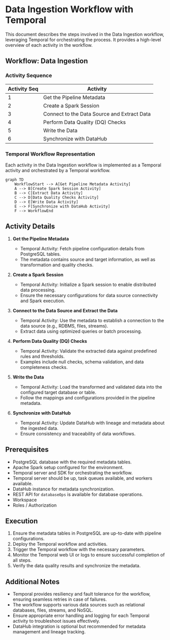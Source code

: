 # Data Ingestion Workflow with Temporal

This document describes the steps involved in the Data Ingestion workflow, leveraging Temporal for orchestrating the process. It provides a high-level overview of each activity in the workflow.

## Workflow: Data Ingestion

### Activity Sequence

| Activity Seq | Activity                                    |
|--------------|--------------------------------------------|
| 1            | Get the Pipeline Metadata                 |
| 2            | Create a Spark Session                    |
| 3            | Connect to the Data Source and Extract Data |
| 4            | Perform Data Quality (DQ) Checks          |
| 5            | Write the Data                            |
| 6            | Synchronize with DataHub                  |

### Temporal Workflow Representation

Each activity in the Data Ingestion workflow is implemented as a Temporal activity and orchestrated by a Temporal workflow.

```mermaid
graph TD
    WorkflowStart --> A[Get Pipeline Metadata Activity]
    A --> B[Create Spark Session Activity]
    B --> C[Extract Data Activity]
    C --> D[Data Quality Checks Activity]
    D --> E[Write Data Activity]
    E --> F[Synchronize with DataHub Activity]
    F --> WorkflowEnd
```

## Activity Details

1. **Get the Pipeline Metadata**
   - Temporal Activity: Fetch pipeline configuration details from PostgreSQL tables.
   - The metadata contains source and target information, as well as transformation and quality checks.

2. **Create a Spark Session**
   - Temporal Activity: Initialize a Spark session to enable distributed data processing.
   - Ensure the necessary configurations for data source connectivity and Spark execution.

3. **Connect to the Data Source and Extract the Data**
   - Temporal Activity: Use the metadata to establish a connection to the data source (e.g., RDBMS, files, streams).
   - Extract data using optimized queries or batch processing.

4. **Perform Data Quality (DQ) Checks**
   - Temporal Activity: Validate the extracted data against predefined rules and thresholds.
   - Examples include null checks, schema validation, and data completeness checks.

5. **Write the Data**
   - Temporal Activity: Load the transformed and validated data into the configured target database or table.
   - Follow the mappings and configurations provided in the pipeline metadata.

6. **Synchronize with DataHub**
   - Temporal Activity: Update DataHub with lineage and metadata about the ingested data.
   - Ensure consistency and traceability of data workflows.

## Prerequisites

- PostgreSQL database with the required metadata tables.
- Apache Spark setup configured for the environment.
- Temporal server and SDK for orchestrating the workflow.
- Temporal server should be up, task queues available, and workers available.
- DataHub instance for metadata synchronization.
- REST API for `databaseOps` is available for database operations.
- Workspace
- Roles / Authorization

## Execution

1. Ensure the metadata tables in PostgreSQL are up-to-date with pipeline configurations.
2. Deploy the Temporal workflow and activities.
3. Trigger the Temporal workflow with the necessary parameters.
4. Monitor the Temporal web UI or logs to ensure successful completion of all steps.
5. Verify the data quality results and synchronize the metadata.

## Additional Notes

- Temporal provides resiliency and fault tolerance for the workflow, ensuring seamless retries in case of failures.
- The workflow supports various data sources such as relational databases, files, streams, and NoSQL.
- Ensure appropriate error handling and logging for each Temporal activity to troubleshoot issues effectively.
- DataHub integration is optional but recommended for metadata management and lineage tracking.
